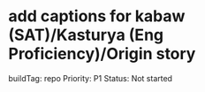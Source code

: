 # add captions for kabaw (SAT)/Kasturya (Eng Proficiency)/Origin story

buildTag: repo
Priority: P1
Status: Not started